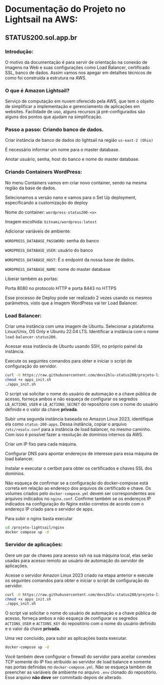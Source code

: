 # Documentação do Projeto no Lightsail na AWS:
## STATUS200.sol.app.br

### Introdução:

O motivo da documentação é para servir de orientação na conexão de imagens na Web e suas configurações como Load Balancer, certificado SSL, banco de dados. Assim vamos nos apegar em detalhes técnicos de como foi construída a estrutura na AWS. 

### O que é Amazon Lightsail?

Serviço de computação em nuvem oferecido pela AWS, que tem o objeito de simplificar a implementação e gerenciamento de aplicações em websites. Facilidade de uso, alguns recursos já pré-configurados são alguns dos pontos que ajudam na simplificação. 

### Passo a passo: Criando banco de dados.

Criar instância de banco de dados do lightsail na região `us-east-2 (Ohio)`

É necessário informar um nome para o master database.

Anotar usuário, senha, host do banco e nome do master database.


### Criando Containers WordPress:

No menu Containers vamos em criar novo container, sendo na mesma região da base de dados.

Selecionamos a versão nano e vamos para o Set Up deployment, especificando a customização do deploy

Nome do container: `wordpress-status200-<x>`

Imagem escolhida: `bitnami/wordpress:latest`

Adicionar variáveis de ambiente:

`WORDPRESS_DATABASE_PASSWORD`: senha do banco

`WORDPRESS_DATABASE_USER`: usuário do banco

`WORDPRESS_DATABASE_HOST`: É o endpoint da nossa base de dados. 

`WORDPRESS_DATABASE_NAME`: nome do master database

Liberar também as portas:

Porta 8080 no protocolo HTTP e porta 8443 no HTTPS


Esse processo de Deploy pode ser realizado 2 vezes usando os mesmos parâmetros, visto que a imagem WordPress vai ter Load Balancer. 


### Load Balancer:

Criar uma instância com uma imagem de Ubuntu. Selecionar a plataforma Linux/Unix, OS Only e Ubuntu 22.04 LTS. Identificar a instância com o nome `load-balancer-status200`.

Acessar essa instância de Ubuntu usando SSH, no próprio painel da instância. 

Execute os seguintes comandos para obter e iniciar o script de configuração do servidor.

```bash
curl -O https://raw.githubusercontent.com/devs2blu-status200/projeto-lightsail/main/init_scripts/loadbalancer_init.sh
chmod +x apps_init.sh
./apps_init.sh
```
O script vai solicitar o nome do usuário de automação e a chave pública de acesso, forneça ambos e não esqueça de configurar os segredos `LB_ACTIONS_USER` e `LB_ACTIONS_SECRET` do repositório com o nome do usuário definido e o valor da chave **privada**.

Subir uma segunda instância baseada no Amazon Linux 2023, identifique ela como `status-200-apps`. Dessa instância, copiar o arquivo `/etc/resolv.conf` para a instância de load balancer, no mesmo caminho. Com isso é possível fazer a resolução de domínios internos da AWS.

Criar um IP fixo para cada máquina.

Configurar DNS para apontar endereços de interesse para essa máquina de load balancer.

Instalar e executar o certbot para obter os certificados e chaves SSL dos domínios.

Não esqueça de confirmar se a configuração do docker-compose está correta em relação ao endereço dos arquivos de certificado e chave. Os volumes criados pelo `docker-compose.yml` devem ser correspondentes aos arquivos indicados no `nginx.conf`. Confirme também se os endereços IP indicados na configuração do Nginx estão corretos de acordo com o endereço IP criado para o servidor de apps.

Para subir o nginx basta executar

```bash
cd /projeto-lightsail/nginx
docker compose up -d
```

### Servidor de aplicações:

Gere um par de chaves para acesso ssh na sua máquina local, elas serão usadas para acesso remoto ao usuário de automação do servidor de aplicações.

Acesse o servidor Amazon Linux 2023 criado na etapa anterior e execute os seguintes comandos para obter e iniciar o script de configuração do servidor.

```bash
curl -O https://raw.githubusercontent.com/devs2blu-status200/projeto-lightsail/main/init_scripts/apps_init.sh
chmod +x apps_init.sh
./apps_init.sh
```

O script vai solicitar o nome do usuário de automação e a chave pública de acesso, forneça ambos e não esqueça de configurar os segredos `ACTIONS_USER` e `ACTIONS_KEY` do repositório com o nome do usuário definido e o valor da chave **privada**.

Uma vez concluído, para subir as aplicações basta executar.

```bash
docker-compose up -d
```

Você também deve configurar o firewall do servidor para aceitar conexões TCP somente do IP fixo atribuído ao servidor de load balance e somente nas portas definidas no `docker-compose.yml`.
Não se esqueça também de preencher as variáveis de ambiente no arquivo `.env` clonado do repositório. Esse arquivo **não deve** ser commitado depois de alterado.